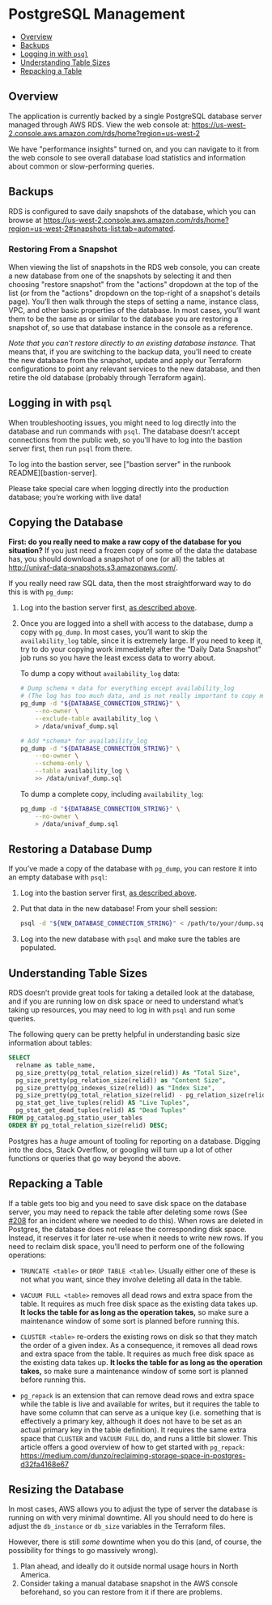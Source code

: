 # PostgreSQL Management

- [Overview](#overview)
- [Backups](#backups)
- [Logging in with `psql`](#logging-in-with-psql)
- [Understanding Table Sizes](#understanding-table-sizes)
- [Repacking a Table](#repacking-a-table)


## Overview

The application is currently backed by a single PostgreSQL database server managed through AWS RDS. View the web console at: https://us-west-2.console.aws.amazon.com/rds/home?region=us-west-2

We have "performance insights" turned on, and you can navigate to it from the web console to see overall database load statistics and information about common or slow-performing queries.


## Backups

RDS is configured to save daily snapshots of the database, which you can browse at https://us-west-2.console.aws.amazon.com/rds/home?region=us-west-2#snapshots-list:tab=automated.


### Restoring From a Snapshot

When viewing the list of snapshots in the RDS web console, you can create a new database from one of the snapshots by selecting it and then choosing "restore snapshot" from the "actions" dropdown at the top of the list (or from the "actions" dropdown on the top-right of a snapshot's details page). You’ll then walk through the steps of setting a name, instance class, VPC, and other basic properties of the database. In most cases, you’ll want them to be the same as or similar to the database you are restoring a snapshot of, so use that database instance in the console as a reference.

*Note that you can’t restore directly to an existing database instance.* That means that, if you are switching to the backup data, you’ll need to create the new database from the snapshot, update and apply our Terraform configurations to point any relevant services to the new database, and then retire the old database (probably through Terraform again).


## Logging in with `psql`

When troubleshooting issues, you might need to log directly into the database and run commands with `psql`. The database doesn’t accept connections from the public web, so you’ll have to log into the bastion server first, then run  `psql` from there.

To log into the bastion server, see ["bastion server" in the runbook README][bastion-server].

Please take special care when logging directly into the production database; you’re working with live data!


## Copying the Database

**First: do you really need to make a raw copy of the database for you situation?** If you just need a frozen copy of some of the data the database has, you should download a snapshot of one (or all) the tables at http://univaf-data-snapshots.s3.amazonaws.com/.

If you really need raw SQL data, then the most straightforward way to do this is with `pg_dump`:

1. Log into the bastion server first, [as described above](#logging-in-with-psql).

2. Once you are logged into a shell with access to the database, dump a copy with `pg_dump`. In most cases, you’ll want to skip the `availability_log` table, since it is extremely large. If you need to keep it, try to do your copying work immediately after the “Daily Data Snapshot” job runs so you have the least excess data to worry about.

    To dump a copy without `availability_log` data:

    ```sh
    # Dump schema + data for everything except availability_log
    # (The log has too much data, and is not really important to copy most of time.)
    pg_dump -d "${DATABASE_CONNECTION_STRING}" \
        --no-owner \
        --exclude-table availability_log \
        > /data/univaf_dump.sql

    # Add *schema* for availability_log
    pg_dump -d "${DATABASE_CONNECTION_STRING}" \
        --no-owner \
        --schema-only \
        --table availability_log \
        >> /data/univaf_dump.sql
    ```

    To dump a complete copy, including `availability_log`:

    ```sh
    pg_dump -d "${DATABASE_CONNECTION_STRING}" \
        --no-owner \
        > /data/univaf_dump.sql
    ```


## Restoring a Database Dump

If you’ve made a copy of the database with `pg_dump`, you can restore it into an empty database with `psql`:

1. Log into the bastion server first, [as described above](#logging-in-with-psql).

2. Put that data in the new database! From your shell session:

    ```sh
    psql -d "${NEW_DATABASE_CONNECTION_STRING}" < /path/to/your/dump.sql
    ```

3. Log into the new database with `psql` and make sure the tables are populated.


## Understanding Table Sizes

RDS doesn’t provide great tools for taking a detailed look at the database, and if you are running low on disk space or need to understand what’s taking up resources, you may need to log in with `psql` and run some queries.

The following query can be pretty helpful in understanding basic size information about tables:

```sql
SELECT
  relname as table_name,
  pg_size_pretty(pg_total_relation_size(relid)) As "Total Size",
  pg_size_pretty(pg_relation_size(relid)) as "Content Size",
  pg_size_pretty(pg_indexes_size(relid)) as "Index Size",
  pg_size_pretty(pg_total_relation_size(relid) - pg_relation_size(relid)) as "Non-Content Size",
  pg_stat_get_live_tuples(relid) AS "Live Tuples",
  pg_stat_get_dead_tuples(relid) AS "Dead Tuples"
FROM pg_catalog.pg_statio_user_tables
ORDER BY pg_total_relation_size(relid) DESC;
```

Postgres has a *huge* amount of tooling for reporting on a database. Digging into the docs, Stack Overflow, or googling will turn up a lot of other functions or queries that go way beyond the above.


## Repacking a Table

If a table gets too big and you need to save disk space on the database server, you may need to repack the table after deleting some rows (See [#208][issue-208] for an incident where we needed to do this). When rows are deleted in Postgres, the database does not release the corresponding disk space. Instead, it reserves it for later re-use when it needs to write new rows. If you need to reclaim disk space, you’ll need to perform one of the following operations:

- `TRUNCATE <table>` or `DROP TABLE <table>`. Usually either one of these is not what you want, since they involve deleting all data in the table.

- `VACUUM FULL <table>` removes all dead rows and extra space from the table. It requires as much free disk space as the existing data takes up. **It locks the table for as long as the operation takes,** so make sure a maintenance window of some sort is planned before running this.

- `CLUSTER <table>` re-orders the existing rows on disk so that they match the order of a given index. As a consequence, it removes all dead rows and extra space from the table. It requires as much free disk space as the existing data takes up. **It locks the table for as long as the operation takes,** so make sure a maintenance window of some sort is planned before running this.

- `pg_repack` is an extension that can remove dead rows and extra space while the table is live and available for writes, but it requires the table to have some column that can serve as a unique key (i.e. something that is effectively a primary key, although it does not have to be set as an actual primary key in the table definition). It requires the same extra space that `CLUSTER` and `VACUUM FULL` do, and runs a little bit slower. This article offers a good overview of how to get started with `pg_repack`: https://medium.com/dunzo/reclaiming-storage-space-in-postgres-d32fa4168e67


## Resizing the Database

In most cases, AWS allows you to adjust the type of server the database is running on with very minimal downtime. All you should need to do here is adjust the `db_instance` or `db_size` variables in the Terraform files.

However, there is still *some* downtime when you do this (and, of course, the possibility for things to go massively wrong).
1. Plan ahead, and ideally do it outside normal usage hours in North America.
2. Consider taking a manual database snapshot in the AWS console beforehand, so you can restore from it if there are problems.


[issue-208]: https://github.com/usdigitalresponse/univaf/issues/208
